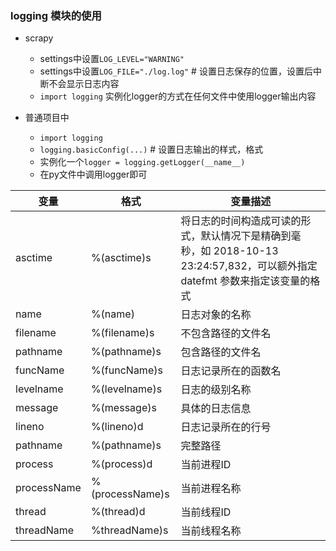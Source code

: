 ### logging 模块的使用
- scrapy
    - settings中设置`LOG_LEVEL="WARNING"`
    - settings中设置`LOG_FILE="./log.log"` # 设置日志保存的位置，设置后中断不会显示日志内容
    - `import logging` 实例化logger的方式在任何文件中使用logger输出内容
    
- 普通项目中
    - `import logging`
    - `logging.basicConfig(...)` # 设置日志输出的样式，格式
    - 实例化一个`logger = logging.getLogger(__name__)`
    - 在py文件中调用logger即可
 
变量 | 格式 | 变量描述
---|---|---
asctime | %(asctime)s | 将日志的时间构造成可读的形式，默认情况下是精确到毫秒，如 2018-10-13 23:24:57,832，可以额外指定 datefmt 参数来指定该变量的格式
name | %(name) | 日志对象的名称
filename | %(filename)s | 不包含路径的文件名
pathname | %(pathname)s | 包含路径的文件名
funcName | %(funcName)s | 日志记录所在的函数名
levelname | %(levelname)s | 日志的级别名称
message | %(message)s | 具体的日志信息
lineno | %(lineno)d | 日志记录所在的行号
pathname | %(pathname)s | 完整路径
process | %(process)d | 当前进程ID
processName | %(processName)s | 当前进程名称
thread | %(thread)d | 当前线程ID
threadName | %threadName)s | 当前线程名称

